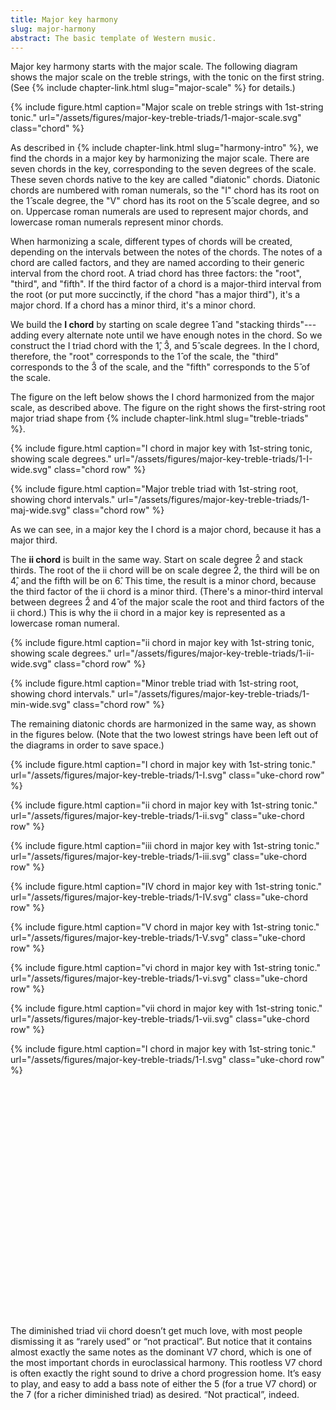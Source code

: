 ```yaml
---
title: Major key harmony
slug: major-harmony
abstract: The basic template of Western music.
---
```


Major key harmony starts with the major scale.
The following diagram shows the major scale on the treble strings,
with the tonic on the first string.
(See {% include chapter-link.html slug="major-scale" %} for details.)

{% include figure.html 
    caption="Major scale on treble strings with 1st-string tonic." 
    url="/assets/figures/major-key-treble-triads/1-major-scale.svg" 
    class="chord" 
%}

As described in {% include chapter-link.html slug="harmony-intro" %},
we find the chords in a major key by harmonizing the major scale.
There are seven chords in the key,
corresponding to the seven degrees of the scale.
These seven chords native to the key are called "diatonic" chords.
Diatonic chords are numbered with roman numerals,
so the "I" chord has its root on the 1&#x302; scale degree, 
the "V" chord has its root on the 5&#x302; scale degree, 
and so on.
Uppercase roman numerals are used to represent major chords,
and lowercase roman numerals represent minor chords.

When harmonizing a scale,
different types of chords will be created,
depending on the intervals between the notes of the chords.
The notes of a chord are called factors,
and they are named according to their generic interval from the chord root.
A triad chord has three factors: the "root", "third", and "fifth".
If the third factor of a chord is a major-third interval from the root
(or put more succinctly, if the chord "has a major third"),
it's a major chord.
If a chord has a minor third,
it's a minor chord.


We build the **I chord** by starting on scale degree 1&#x302; and "stacking thirds"---
adding every alternate note until we have enough notes in the chord.
So we construct the I triad chord with the 1&#x302;, 3&#x302;, and 5&#x302; scale degrees.
In the I chord, therefore, 
the "root" corresponds to the 1&#x302; of the scale,
the "third" corresponds to the 3&#x302; of the scale,
and the "fifth" corresponds to the 5&#x302; of the scale.

The figure on the left below shows the I chord harmonized from the major scale,
as described above.
The figure on the right shows the first-string root major triad shape from
{% include chapter-link.html slug="treble-triads" %}.

{% include figure.html 
    caption="I chord in major key with 1st-string tonic, showing scale degrees." 
    url="/assets/figures/major-key-treble-triads/1-I-wide.svg" 
    class="chord row" 
%}

{% include figure.html 
    caption="Major treble triad with 1st-string root, showing chord intervals." 
    url="/assets/figures/major-key-treble-triads/1-maj-wide.svg" 
    class="chord row" 
%}

As we can see,
in a major key the I chord is a major chord,
because it has a major third.

The <strong>ii chord</strong> is built in the same way.
Start on scale degree 2&#x302; and stack thirds.
The root of the ii chord will be on scale degree 2&#x302;,
the third will be on 4&#x302;, 
and the fifth will be on 6&#x302;.
This time, the result is a minor chord,
because the third factor of the ii chord is a minor third.
(There's a minor-third interval between degrees 2&#x302; and 4&#x302; of the major scale
the root and third factors of the ii chord.)
This is why the ii chord in a major key is represented as a lowercase roman numeral.

{% include figure.html 
    caption="ii chord in major key with 1st-string tonic, showing scale degrees." 
    url="/assets/figures/major-key-treble-triads/1-ii-wide.svg" 
    class="chord row" 
%}

{% include figure.html 
    caption="Minor treble triad with 1st-string root, showing chord intervals." 
    url="/assets/figures/major-key-treble-triads/1-min-wide.svg" 
    class="chord row" 
%}

The remaining diatonic chords are harmonized in the same way,
as shown in the figures below. 
(Note that the two lowest strings have been left out of the diagrams in order to save space.)

{% include figure.html
    caption="I chord in major key with 1st-string tonic."
    url="/assets/figures/major-key-treble-triads/1-I.svg" 
    class="uke-chord row" 
%}

{% include figure.html
    caption="ii chord in major key with 1st-string tonic."
    url="/assets/figures/major-key-treble-triads/1-ii.svg" 
    class="uke-chord row" 
%}

{% include figure.html
    caption="iii chord in major key with 1st-string tonic."
    url="/assets/figures/major-key-treble-triads/1-iii.svg" 
    class="uke-chord row" 
%}

{% include figure.html
    caption="IV chord in major key with 1st-string tonic."
    url="/assets/figures/major-key-treble-triads/1-IV.svg" 
    class="uke-chord row" 
%}

{% include figure.html
    caption="V chord in major key with 1st-string tonic."
    url="/assets/figures/major-key-treble-triads/1-V.svg" 
    class="uke-chord row" 
%}

{% include figure.html
    caption="vi chord in major key with 1st-string tonic."
    url="/assets/figures/major-key-treble-triads/1-vi.svg" 
    class="uke-chord row" 
%}

{% include figure.html
    caption="vii chord in major key with 1st-string tonic."
    url="/assets/figures/major-key-treble-triads/1-vii.svg" 
    class="uke-chord row" 
%}

{% include figure.html
    caption="I chord in major key with 1st-string tonic."
    url="/assets/figures/major-key-treble-triads/1-I.svg" 
    class="uke-chord row" 
%}



<p style="margin-top: 400px;">


The diminished triad vii chord doesn’t get much love, 
with most people dismissing it as “rarely used” or “not practical”. 
But notice that it contains almost exactly the same notes as the dominant V7 chord, 
which is one of the most important chords in euroclassical harmony. 
This rootless V7 chord is often exactly the right sound to drive a chord progression home. 
It’s easy to play, 
and easy to add a bass note of either the 5 (for a true V7 chord) or the 7 (for a richer diminished triad) as desired. 
“Not practical”, indeed. 
